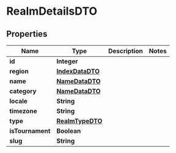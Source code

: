 

# RealmDetailsDTO


## Properties

| Name | Type | Description | Notes |
|------------ | ------------- | ------------- | -------------|
|**id** | **Integer** |  |  |
|**region** | [**IndexDataDTO**](IndexDataDTO.md) |  |  |
|**name** | [**NameDataDTO**](NameDataDTO.md) |  |  |
|**category** | [**NameDataDTO**](NameDataDTO.md) |  |  |
|**locale** | **String** |  |  |
|**timezone** | **String** |  |  |
|**type** | [**RealmTypeDTO**](RealmTypeDTO.md) |  |  |
|**isTournament** | **Boolean** |  |  |
|**slug** | **String** |  |  |



